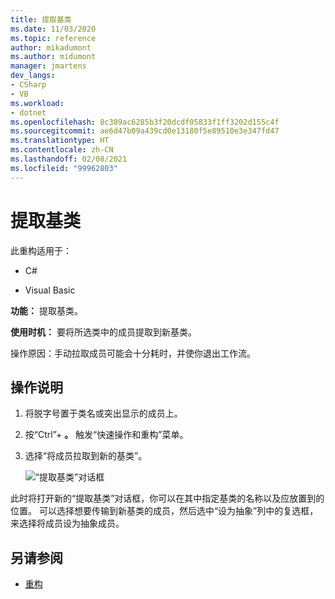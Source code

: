 ```yaml
---
title: 提取基类
ms.date: 11/03/2020
ms.topic: reference
author: mikadumont
ms.author: midumont
manager: jmartens
dev_langs:
- CSharp
- VB
ms.workload:
- dotnet
ms.openlocfilehash: 8c389ac6285b3f20dcdf05833f1ff3202d155c4f
ms.sourcegitcommit: ae6d47b09a439cd0e13180f5e89510e3e347fd47
ms.translationtype: HT
ms.contentlocale: zh-CN
ms.lasthandoff: 02/08/2021
ms.locfileid: "99962803"
---
```

# <a name="extract-base-class"></a>提取基类

此重构适用于：

- C#

- Visual Basic

**功能：** 提取基类。

**使用时机：** 要将所选类中的成员提取到新基类。

操作原因：手动拉取成员可能会十分耗时，并使你退出工作流。 

## <a name="how-to"></a>操作说明

1. 将脱字号置于类名或突出显示的成员上。

2. 按“Ctrl”+ **。** 触发“快速操作和重构”菜单。

3. 选择“将成员拉取到新的基类”。

    ![“提取基类”对话框](media/extract-base-class.png)

此时将打开新的“提取基类”对话框，你可以在其中指定基类的名称以及应放置到的位置。 可以选择想要传输到新基类的成员，然后选中“设为抽象”列中的复选框，来选择将成员设为抽象成员。

## <a name="see-also"></a>另请参阅

- [重构](../refactoring-in-visual-studio.md)
